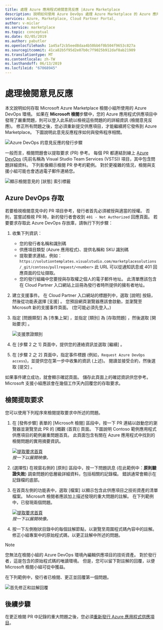 ```yaml
---
title: 處理 Azure 應用程式檢閱意見反應 |Azure Marketplace
description: 說明如何使用 Azure DevOps 處理 Azure Marketplace 的 Azure 應用程式供應項目的檢閱意見反應。
services: Azure, Marketplace, Cloud Partner Portal,
author: v-miclar
ms.service: marketplace
ms.topic: conceptual
ms.date: 02/05/2019
ms.author: pabutler
ms.openlocfilehash: 1a45af2cb5eed8daa4b50bb6f0b504f9653c827a
ms.sourcegitcommit: 41ca82b5f95d2e07b0c7f9025b912daf0ab21909
ms.translationtype: MT
ms.contentlocale: zh-TW
ms.lasthandoff: 06/13/2019
ms.locfileid: "67068945"
---
```

# <a name="handling-review-feedback"></a>處理檢閱意見反應

本文說明如何存取 Microsoft Azure Marketplace 檢閱小組所使用的 Azure DevOps 環境。  如果在 **Microsoft 檢閱**步驟中，您的 Azure 應用程式供應項目中發現了嚴重問題，則可以登入此系統以檢視這些問題的的詳細資訊 (檢閱意見反應)。  修正所有問題之後，您必須重新提交供應項目，才能繼續將它發佈到 Azure Marketplace。  下圖說明此意見反應程序如何與發佈程序相關。

![Azure DevOps 的意見反應的發行步驟](./media/pub-flow-vsts-access.png)

一般而言，檢閱問題會以提取要求 (PR) 參考。  每個 PR 都連結到線上 [Azure DevOps](https://azure.microsoft.com/services/devops/) (先前名稱為 Visual Studio Team Services (VSTS)) 項目，其中包含問題詳細資料。  下列影像顯示檢閱 PR 參考的範例。  對於更複雜的情況，檢閱與支援小組可能也會透過電子郵件連絡您。 

![顯示檢閱意見的 [狀態] 索引標籤](./media/status-tab-ms-review.png)


## <a name="azure-devops-access"></a>Azure DevOps 存取

若要檢視檢閱意見中的 PR 項目參考，發行者首先必須被授與適當的授權。  否則，當嘗試檢視 PR 時，新的發行者會收到 `401 - Not Authorized` 回應頁面。  若要要求存取此 Azure DevOps 存放庫，請執行下列步驟：

1. 收集下列資訊：
    - 您的發行者名稱和識別碼
    - 供應項目類型 (Azure 應用程式)、提供名稱和 SKU 識別碼
    - 提取要求連結，例如：`https://solutiontemplates.visualstudio.com/marketplacesolutions/_git/contoso/pullrequest/<number>`  此 URL 可以從通知訊息或 401 回應頁面的位址擷取。
    - 您的發行組織中您要授與存取權之個人的電子郵件地址。  此清單應該包含在 Cloud Partner 入口網站上註冊為發行者時所提供的擁有者地址。
2. 建立支援事件。  在 Cloud Partner 入口網站的標題列中，選取 [說明]  按鈕，然後從功能表選擇 [支援]  。  您預設網頁瀏覽器應該會啟動，並瀏覽至 Microsoft 新的支援事件頁面。  (您可能必須先登入。)
3. 指定 [問題類型]  為 [市集上架]  ，並指定 [類別]  為 [存取問題]  ，然後選取 [開始要求]  。

    ![支援票證類別](./media/support-incident1.png)

4. 在 [步驟 2 之 1]  頁面中，提供您的連絡資訊並選取 [繼續]  。
5. 在 [步驟 2 之 2]  頁面中，指定事件標題 (例如，`Request Azure DevOps access`)，並提供您在第一步中收集的資訊 (上述)。  閱讀並接受合約，然後選取 [提交]  。

如果事件建立成功，就會顯示確認頁面。  儲存此頁面上的確認資訊供您參考。  Microsoft 支援小組應該會在幾個工作天內回覆您的存取要求。


## <a name="reviewing-the-pull-request"></a>檢閱提取要求 

您可以使用下列程序來檢閱提取要求中所述的問題。

1. 在 [發佈步驟]  表單的 [Microsoft 檢閱]  區段中，按一下 PR 連結以啟動您的瀏覽器並瀏覽至此 PR 的 [概觀 (首頁)]  頁面。  下圖說明 Contoso 範例應用程式供應項目的範例嚴重問題首頁。  此頁面包含有關在 Azure 應用程式中找到的檢閱問題的實用摘要資訊。  

    [![提取要求首頁](./media/pr-home-page-thumb.png)](./media/pr-home-page.png)
    <br/> *按一下以展開映像。*
    
2. (選擇性) 在視窗右側的 [原則]  區段中，按一下問題訊息 (在此範例中：**原則驗證失敗**) 調查問題的低層級詳細資料，包括相關的記錄檔。  錯誤通常會顯示在記錄檔的底部。

3. 在首頁左側的功能表中，選取 [檔案]  以顯示包含此供應項目之技術資產的清單檔案。  Microsoft 檢閱者應該加上描述發現的重大問題的註解。  在下列範例中，已發現兩個問題。 

    [![提取要求首頁](./media/pr-files-page-thumb.png)](./media/pr-files-page.png)
    <br/> *按一下以展開映像。*

4. 按一下左側樹狀目錄中的每個註解節點，以瀏覽至周圍程式碼內容中的註解。  修正小組專案中的原始程式碼，以更正註解中所述的問題。

> [!Note]
> 您無法在檢閱小組的 Azure DevOps 環境內編輯供應項目的技術資產。  對於發行者，這是包含的原始程式碼的唯讀環境。  但是，您可以留下對註解的回覆，以便 Microsoft 檢閱小組可從中獲益。

   在下列範例中，發行者已檢閱、更正並回覆第一個問題。

   ![首先修正和註解回覆](./media/first-comment-reply.png)


## <a name="next-steps"></a>後續步驟

在更正檢閱 PR 中記錄的重大問題之後，您必須[重新發行 Azure 應用程式供應項目](./cpp-publish-offer.md)。
